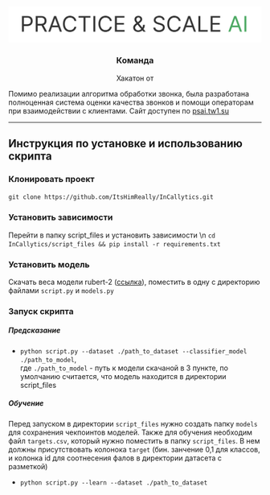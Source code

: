 <p align="center">
    <img width="636" alt="practice scale logo" src="assets/img/practice-scale_logo.png">
</p>

<h3 align="center">
    Команда <censored>
</h3>
<p align="center">
    Хакатон <censored> от <censored>
</p> 

Помимо реализации алгоритма обработки звонка, была разработана полноценная система оценки качества звонков и помощи операторам при взаимодействии с клиентами. Сайт доступен по [psai.tw1.su](https://psai.tw1.su/)

---
## Инструкция по установке и использованию скрипта
### Клонировать проект
`git clone https://github.com/ItsHimReally/InCallytics.git`
### Установить зависимости
Перейти в папку script_files и установить зависимости \n
`cd InCallytics/script_files && pip install -r requirements.txt`
### Установить модель
Скачать веса модели rubert-2 ([ссылка](https://drive.google.com/file/d/1WEIKdmmZLRExeU8Mr2JjP-6HS6UBpY_x/view)), поместить в одну с директорию файлами `script.py` и `models.py`
### Запуск скрипта
##### Предсказание
- `python script.py --dataset ./path_to_dataset --classifier_model ./path_to_model`,  
где `./path_to_model` - путь к модели скачаной в 3 пункте, по умолчанию считается, что модель находится в директории script_files

##### Обучение
Перед запуском в директории `script_files` нужно создать папку `models` для сохранения чекпоинтов моделей. Также для обучения необходим файл `targets.csv`, который нужно поместить в папку `script_files`. В нем должны присутствовать колонока `target` (бин. занчение 0,1 для классов, и колонка id для соотнесения фалов в директории датасета с разметкой)
- `python script.py --learn --dataset ./path_to_dataset`  
